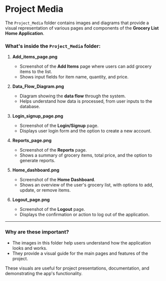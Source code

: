# Project Media

The `Project_Media` folder contains images and diagrams that provide a visual representation of various pages and components of the **Grocery List Home Application**.

### What's inside the `Project_Media` folder:

1. **Add_items_page.png**  
   - Screenshot of the **Add Items** page where users can add grocery items to the list.
   - Shows input fields for item name, quantity, and price.

2. **Data_Flow_Diagram.png**  
   - Diagram showing the **data flow** through the system.
   - Helps understand how data is processed, from user inputs to the database.

3. **Login_signup_page.png**  
   - Screenshot of the **Login/Signup** page.
   - Displays user login form and the option to create a new account.

4. **Reports_page.png**  
   - Screenshot of the **Reports** page.
   - Shows a summary of grocery items, total price, and the option to generate reports.

5. **Home_dashboard.png**  
   - Screenshot of the **Home Dashboard**.
   - Shows an overview of the user's grocery list, with options to add, update, or remove items.

6. **Logout_page.png**  
   - Screenshot of the **Logout** page.
   - Displays the confirmation or action to log out of the application.

---

### Why are these important?
- The images in this folder help users understand how the application looks and works.
- They provide a visual guide for the main pages and features of the project.

These visuals are useful for project presentations, documentation, and demonstrating the app's functionality.

